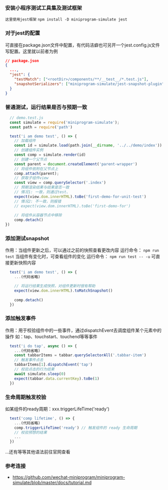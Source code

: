 ### 安装小程序测试工具集及测试框架
`这里使用jest框架`
`npm install -D miniprogram-simulate jest`

### 对于jest的配置
可直接在package.json文件中配置，有代码洁癖也可另开一个jest.config.js文件写配置。这里就以前者为例
```json
// package.json
{
  ...,
  "jest": {
    "testMatch": ["<rootDir>/components/**/__test__/*.test.js"],
    "snapshotSerializers": ["miniprogram-simulate/jest-snapshot-plugin"]
  }
}
```

### 普通测试，运行结果是否与预期一致
```js
  // demo.test.js
  const simulate = require('miniprogram-simulate');
  const path = require('path')

  test('i am demo test', () => {
    // 加载组件
    const id = simulate.load(path.join(__dirname, '../../demo/index'))
    // 创建组件实例
    const comp = simulate.render(id)
    // 创建一个父节点
    const parent = document.createElement('parent-wrapper')
    // 将组件依附在父节点上
    comp.attach(parent);
    // 获取子组件view
    const view = comp.querySelector('.index')
    // 预期渲染结果与结果是否一致
    // 情况1: 一致，则通过test、
    expect(view.dom.innerHTML).toBe('first-demo-for-unit-test')
    // 情况2: 不一致，则报错
    // expect(view.dom.innerHTML).toBe('first-demo-for')
  
    // 将组件从容器节点中移除
    comp.detach()
})
```

### 添加测试snapshot
作用：当组件更新之后，可以通过之前的快照查看更改内容
运行命令： `npm run test` 当组件有变化时，可查看组件的变化
运行命令： `npm run test -- -u` 可直接更新快照内容

```js
  test('i am demo test', () => {
    ...(代码省略)

    // 将运行结果生成快照，对组件更新时很有帮助
    expect(view.dom.innerHTML).toMatchSnapshot()
  
    comp.detach()
  })
```

### 添加触发事件
作用：用于校验组件中的一些事件，通过dispatchEvent去调度组件某个元素中的操作
如：tap、touchstart、touchend等等事件
```js
  test('i do tap', async () => {
    ...(代码省略)
    const tabbarItems = tabbar.querySelectorAll('.tabbar-item')
    // 触发事件点击
    tabbarItems[1].dispatchEvent('tap')
    // 校验点击的行为结果
    await simulate.sleep(0)
    expect(tabbar.data.currentKey).toBe(1)
  })

```

### 生命周期触发校验
如某组件的ready周期：xxx.triggerLifeTime('ready')
```js
  test('comp lifetime', () => {
    ...(代码省略)
    comp.triggerLifeTime('ready') // 触发组件的 ready 生命周期
    // 校验预想的结果
    ...
  })
```

...还有等等其他语法前往官网查看

### 参考连接
* https://github.com/wechat-miniprogram/miniprogram-simulate/blob/master/docs/tutorial.md
